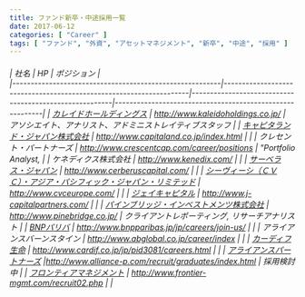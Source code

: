 ```yaml
---
title: ファンド新卒・中途採用一覧
date: 2017-06-12
categories: [ "Career" ]
tags: [ "ファンド", "外資", "アセットマネジメント", "新卒", "中途", "採用" ]
---
```

<h6>

| 社名                                              | HP                                                               | ポジション                                                    |                                               
|---------------------------------------------------------|--------------------------------------------------------------------|--------------------------------------------------------|----------------------------------------------------------|
| <a href="hr@kaleidoholdings.com">カレイドホールディングス</a>      | http://www.kaleidoholdings.co.jp/                      | アソシエイト、アナリスト、アドミニストレイティブスタッフ |
| <a href="http://www.capitaland.co.jp/jp/contactus/form.html">キャピタランド・ジャパン株式会社</a>   | http://www.capitaland.co.jp/index.html                 |                                                          |
|                                                         クレセント・パートナーズ                                           | http://www.crescentcap.com/career/positions            | "Portfolio Analyst,                                      |
|                                                         ケネディクス株式会社                                               | http://www.kenedix.com/                                |                                                          |
| <a href="hr@cerberuscapital.com">サーベラス・ジャパン</a>                                               | http://www.cerberuscapital.com/                        |                                                          |
| <a href="hr@cvc.com">シーヴィーシ（ＣＶＣ）・アジア・パシフィック・ジャパン・リミテッド</a>                                               | http://www.cvceurope.com/                              |                                                          |
| <a href="http://www.j-capitalpartners.com/index.php/contact.html">ジェイキャピタル</a>                                                                | http://www.j-capitalpartners.com/                      |                                                          |
| <a href="JPN-HR@pinebridge.com">パインブリッジ・インベストメンツ株式会社</a>                           | http://www.pinebridge.co.jp/                           | クライアントレポーティング, リサーチアナリスト           |
| <a href="new.graduates@japan.bnpparibas.com">BNPパリバ</a>                                                         | http://www.bnpparibas.jp/jp/careers/join-us/           |                                                          |
|                                                         アライアンスバーンスタイン                                         | http://www.abglobal.co.jp/career/index                 |                                                          |
| <a href="saiyo_cardif@jp.cardif.com">カーディフ生命</a>                                                     | http://www.cardif.co.jp/jp/pid3081/careers.html        |                                                          |
| <a href="info@alliance-p.com">アライアンスパートナーズ</a>                                           |http://www.alliance-p.com/recruit/graduates/index.html | 採用検討中                                               |
| <a href="recruit@frontier-mgmt.com">フロンティアマネジメント</a>                                           | http://www.frontier-mgmt.com/recruit02.php             |                                                          |

</h>